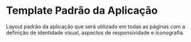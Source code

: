 # Template Padrão da Aplicação



Layout padrão da aplicação que será utilizado em todas as páginas com a definição de identidade visual, aspectos de responsividade e iconografia.

